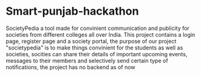 # Smart-punjab-hackathon
SocietyPedia a tool made for convinient communication and publicity for societies from different colleges all over India.
This project contains a login page, register page and a society portal, the purpose of our project "societypedia" is to make things convinient for the students as well as societies, socities can share their details of important upcoming events, messages to their members and selectively send certain type of notifications, the project has no backend as of now
